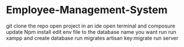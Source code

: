 # Employee-Management-System

git clone the repo
open project in an ide
open terminal and composure update 
Npm install
edit env file to the database name you want
run run xampp and create database
run migrates
artisan key:migrate
run server
